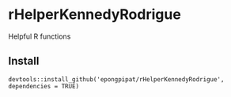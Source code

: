 # rHelperKennedyRodrigue

Helpful R functions

## Install

```
devtools::install_github('epongpipat/rHelperKennedyRodrigue', dependencies = TRUE)
```
